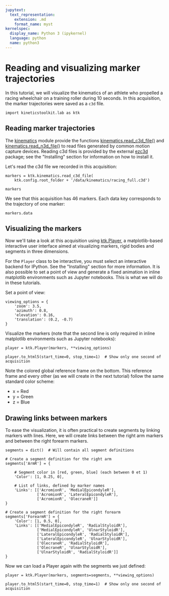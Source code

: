 ```yaml
---
jupytext:
  text_representation:
    extension: .md
    format_name: myst
kernelspec:
  display_name: Python 3 (ipykernel)
  language: python
  name: python3
---
```


# Reading and visualizing marker trajectories

In this tutorial, we will visualize the kinematics of an athlete who propelled a racing wheelchair on a training roller during 10 seconds. In this acquisition, the marker trajectories were saved as a `c3d` file.

```{code-cell}
import kineticstoolkit.lab as ktk
```

## Reading marker trajectories

The [kinematics](/api/kineticstoolkit.kinematics.rst) module provide the functions [kinematics.read_c3d_file()](/api/kineticstoolkit.kinematics.read_c3d_file.rst) and [kinematics.read_n3d_file()](/api/kineticstoolkit.kinematics.read_n3d_file.rst) to read files generated by common motion capture devices. Reading c3d files is provided by the external [ezc3d](https://github.com/pyomeca/ezc3d) package; see the "Installing" section for information on how to install it.

Let's read the c3d file we recorded in this acquisition:

```{code-cell}
markers = ktk.kinematics.read_c3d_file(
    ktk.config.root_folder + '/data/kinematics/racing_full.c3d')

markers
```

We see that this acquisition has 46 markers. Each data key corresponds to the trajectory of one marker:

```{code-cell}
markers.data
```

## Visualizing the markers

Now we'll take a look at this acquisition using [ktk.Player](/api/kineticstoolkit.Player.rst), a matplotlib-based interactive user interface aimed at visualizing markers, rigid bodies and segments in three dimensions.

For the `Player` class to be interactive, you must select an interactive backend for IPython. See the "Installing" section for more information. It is also possible to set a point of view and generate a fixed animation in inline matplotlib environments such as Jupyter notebooks. This is what we will do in these tutorials.

Set a point of view:

```{code-cell}
viewing_options = {
    'zoom': 3.5,
    'azimuth': 0.8,
    'elevation': 0.16,
    'translation': (0.2, -0.7)
}
```

Visualize the markers (note that the second line is only required in inline matplotlib environments such as Jupyter notebooks):

```{code-cell}
player = ktk.Player(markers, **viewing_options)

player.to_html5(start_time=0, stop_time=1)  # Show only one second of acquisition
```

Note the colored global reference frame on the bottom. This reference frame and every other (as we will create in the next tutorial) follow the same standard color scheme:

- x = Red
- y = Green
- z = Blue

## Drawing links between markers

To ease the visualization, it is often practical to create segments by linking markers with lines. Here, we will create links between the right arm markers and between the right forearm markers.

```{code-cell}
segments = dict()  # Will contain all segment definitions

# Create a segment definition for the right arm
segments['ArmR'] = {
    
    # Segment color in [red, green, blue] (each between 0 et 1)
    'Color': [1, 0.25, 0],
    
    # List of links, defined by marker names
    'Links': [['AcromionR', 'MedialEpicondyleR'],
              ['AcromionR', 'LateralEpicondyleR'],
              ['AcromionR', 'OlecraneR']]
}

# Create a segment definition for the right forearm
segments['ForearmR'] = {
    'Color': [1, 0.5, 0],
    'Links': [['MedialEpicondyleR', 'RadialStyloidR'],
              ['MedialEpicondyleR', 'UlnarStyloidR'],
              ['LateralEpicondyleR', 'RadialStyloidR'],
              ['LateralEpicondyleR', 'UlnarStyloidR'],
              ['OlecraneR', 'RadialStyloidR'],
              ['OlecraneR', 'UlnarStyloidR'],
              ['UlnarStyloidR', 'RadialStyloidR']]
}
```

Now we can load a Player again with the segments we just defined:

```{code-cell} ipython3
player = ktk.Player(markers, segments=segments, **viewing_options)

player.to_html5(start_time=0, stop_time=1)  # Show only one second of acquisition
```

